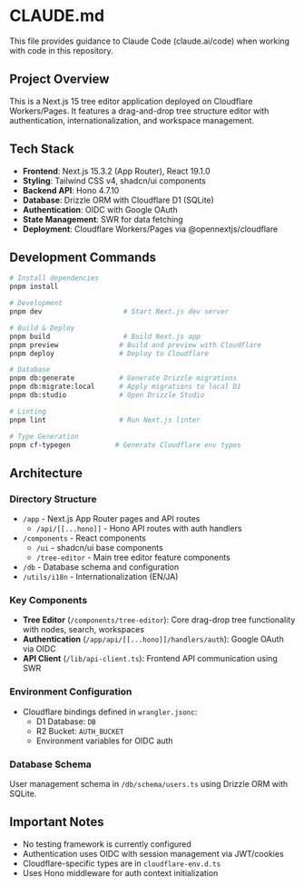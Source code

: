 # CLAUDE.md

This file provides guidance to Claude Code (claude.ai/code) when working with code in this repository.

## Project Overview

This is a Next.js 15 tree editor application deployed on Cloudflare Workers/Pages. It features a drag-and-drop tree structure editor with authentication, internationalization, and workspace management.

## Tech Stack

- **Frontend**: Next.js 15.3.2 (App Router), React 19.1.0
- **Styling**: Tailwind CSS v4, shadcn/ui components
- **Backend API**: Hono 4.7.10
- **Database**: Drizzle ORM with Cloudflare D1 (SQLite)
- **Authentication**: OIDC with Google OAuth
- **State Management**: SWR for data fetching
- **Deployment**: Cloudflare Workers/Pages via @opennextjs/cloudflare

## Development Commands

```bash
# Install dependencies
pnpm install

# Development
pnpm dev                    # Start Next.js dev server

# Build & Deploy
pnpm build                  # Build Next.js app
pnpm preview               # Build and preview with Cloudflare
pnpm deploy                # Deploy to Cloudflare

# Database
pnpm db:generate           # Generate Drizzle migrations
pnpm db:migrate:local      # Apply migrations to local D1
pnpm db:studio             # Open Drizzle Studio

# Linting
pnpm lint                  # Run Next.js linter

# Type Generation
pnpm cf-typegen           # Generate Cloudflare env types
```

## Architecture

### Directory Structure
- `/app` - Next.js App Router pages and API routes
  - `/api/[[...hono]]` - Hono API routes with auth handlers
- `/components` - React components
  - `/ui` - shadcn/ui base components
  - `/tree-editor` - Main tree editor feature components
- `/db` - Database schema and configuration
- `/utils/i18n` - Internationalization (EN/JA)

### Key Components
- **Tree Editor** (`/components/tree-editor`): Core drag-drop tree functionality with nodes, search, workspaces
- **Authentication** (`/app/api/[[...hono]]/handlers/auth`): Google OAuth via OIDC
- **API Client** (`/lib/api-client.ts`): Frontend API communication using SWR

### Environment Configuration
- Cloudflare bindings defined in `wrangler.jsonc`:
  - D1 Database: `DB`
  - R2 Bucket: `AUTH_BUCKET`
  - Environment variables for OIDC auth

### Database Schema
User management schema in `/db/schema/users.ts` using Drizzle ORM with SQLite.

## Important Notes

- No testing framework is currently configured
- Authentication uses OIDC with session management via JWT/cookies
- Cloudflare-specific types are in `cloudflare-env.d.ts`
- Uses Hono middleware for auth context initialization